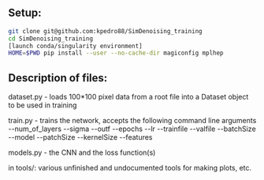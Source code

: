 ## Setup:

```bash
git clone git@github.com:kpedro88/SimDenoising_training
cd SimDenoising_training
[launch conda/singularity environment]
HOME=$PWD pip install --user --no-cache-dir magiconfig mplhep
```

## Description of files:

dataset.py - loads 100*100 pixel data from a root file into a Dataset object to be used in training

train.py - trains the network, accepts the following command line arguments
	 --num_of_layers
	 --sigma
	 --outf
	 --epochs
	 --lr
	 --trainfile
	 --valfile
	 --batchSize
	 --model
	 --patchSize
	 --kernelSize
	 --features

models.py - the CNN and the loss function(s)

in tools/: various unfinished and undocumented tools for making plots, etc. 
